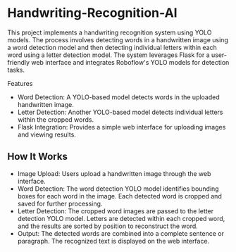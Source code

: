 # Handwriting-Recognition-AI

This project implements a handwriting recognition system using YOLO models. The process involves detecting words in a handwritten image using a word detection model and then detecting individual letters within each word using a letter detection model. The system leverages Flask for a user-friendly web interface and integrates Roboflow's YOLO models for detection tasks.

Features
- Word Detection: A YOLO-based model detects words in the uploaded handwritten image.
- Letter Detection: Another YOLO-based model detects individual letters within the cropped words.
- Flask Integration: Provides a simple web interface for uploading images and viewing results.

## How It Works
- Image Upload: Users upload a handwritten image through the web interface.
- Word Detection:
The word detection YOLO model identifies bounding boxes for each word in the image.
Each detected word is cropped and saved for further processing.
- Letter Detection:
The cropped word images are passed to the letter detection YOLO model.
Letters are detected within each cropped word, and the results are sorted by position to reconstruct the word.
- Output:
The detected words are combined into a complete sentence or paragraph.
The recognized text is displayed on the web interface.
